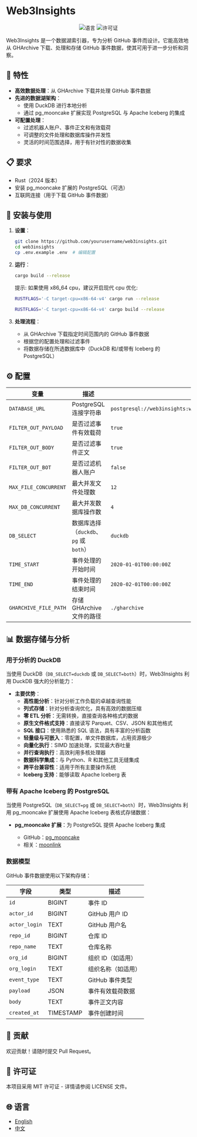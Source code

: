 # Web3Insights

<p align="center">
  <img src="https://img.shields.io/badge/language-Rust-orange.svg" alt="语言">
  <img src="https://img.shields.io/badge/license-MIT-blue.svg" alt="许可证">
</p>

Web3Insights 是一个数据湖索引器，专为分析 GitHub 事件而设计。它能高效地从 GHArchive 下载、处理和存储 GitHub 事件数据，使其可用于进一步分析和洞察。

## 🚀 特性

- **高效数据处理**：从 GHArchive 下载并处理 GitHub 事件数据
- **先进的数据湖架构**：
  - 使用 DuckDB 进行本地分析
  - 通过 pg_mooncake 扩展实现 PostgreSQL 与 Apache Iceberg 的集成
- **可配置处理**：
  - 过滤机器人账户、事件正文和有效载荷
  - 可调整的文件处理和数据库操作并发性
  - 灵活的时间范围选择，用于有针对性的数据收集

## 📋 要求

- Rust（2024 版本）
- 安装 pg_mooncake 扩展的 PostgreSQL（可选）
- 互联网连接（用于下载 GitHub 事件数据）

## 🔧 安装与使用

1. **设置**：

   ```bash
   git clone https://github.com/yourusername/web3insights.git
   cd web3insights
   cp .env.example .env  # 编辑配置
   ```

2. **运行**：

   ```bash
   cargo build --release
   ```

   提示:
   如果使用 x86_64 cpu，建议开启现代 cpu 优化:

   ```bash
   RUSTFLAGS='-C target-cpu=x86-64-v4' cargo run --release
   ```

   ```bash
   RUSTFLAGS='-C target-cpu=x86-64-v4' cargo build --release
   ```

3. **处理流程**：
   - 从 GHArchive 下载指定时间范围内的 GitHub 事件数据
   - 根据您的配置处理和过滤事件
   - 将数据存储在所选数据库中（DuckDB 和/或带有 Iceberg 的 PostgreSQL）

## ⚙️ 配置

| 变量                  | 描述                                   | 默认值                                                          |
| --------------------- | -------------------------------------- | --------------------------------------------------------------- |
| `DATABASE_URL`        | PostgreSQL 连接字符串                  | `postgresql://web3insights:web3insights@localhost/web3insights` |
| `FILTER_OUT_PAYLOAD`  | 是否过滤事件有效载荷                   | `true`                                                          |
| `FILTER_OUT_BODY`     | 是否过滤事件正文                       | `true`                                                          |
| `FILTER_OUT_BOT`      | 是否过滤机器人账户                     | `false`                                                         |
| `MAX_FILE_CONCURRENT` | 最大并发文件处理数                     | `12`                                                            |
| `MAX_DB_CONCURRENT`   | 最大并发数据库操作数                   | `4`                                                             |
| `DB_SELECT`           | 数据库选择（`duckdb`、`pg` 或 `both`） | `duckdb`                                                        |
| `TIME_START`          | 事件处理的开始时间                     | `2020-01-01T00:00:00Z`                                          |
| `TIME_END`            | 事件处理的结束时间                     | `2020-02-01T00:00:00Z`                                          |
| `GHARCHIVE_FILE_PATH` | 存储 GHArchive 文件的路径              | `./gharchive`                                                   |

## 📊 数据存储与分析

### 用于分析的 DuckDB

当使用 DuckDB（`DB_SELECT=duckdb` 或 `DB_SELECT=both`）时，Web3Insights 利用 DuckDB 强大的分析能力：

- **主要优势**：
  - **高性能分析**：针对分析工作负载的卓越查询性能
  - **列式存储**：针对分析查询优化，具有高效的数据压缩
  - **零 ETL 分析**：无需转换，直接查询各种格式的数据
  - **原生文件格式支持**：直接读写 Parquet、CSV、JSON 和其他格式
  - **SQL 接口**：使用熟悉的 SQL 语法，具有丰富的分析函数
  - **轻量级与可嵌入**：零配置，单文件数据库，占用资源极少
  - **向量化执行**：SIMD 加速处理，实现最大吞吐量
  - **并行查询执行**：高效利用多核处理器
  - **数据科学集成**：与 Python、R 和其他工具无缝集成
  - **跨平台兼容性**：适用于所有主要操作系统
  - **Iceberg 支持**：能够读取 Apache Iceberg 表

### 带有 Apache Iceberg 的 PostgreSQL

当使用 PostgreSQL（`DB_SELECT=pg` 或 `DB_SELECT=both`）时，Web3Insights 利用 pg_mooncake 扩展使用 Apache Iceberg 表格式存储数据：

- **pg_mooncake 扩展**：为 PostgreSQL 提供 Apache Iceberg 集成

  - GitHub：[pg_mooncake](https://github.com/Mooncake-Labs/pg_mooncake)
  - 相关：[moonlink](https://github.com/Mooncake-Labs/moonlink)

### 数据模型

GitHub 事件数据使用以下架构存储：

| 字段          | 类型      | 描述               |
| ------------- | --------- | ------------------ |
| `id`          | BIGINT    | 事件 ID            |
| `actor_id`    | BIGINT    | GitHub 用户 ID     |
| `actor_login` | TEXT      | GitHub 用户名      |
| `repo_id`     | BIGINT    | 仓库 ID            |
| `repo_name`   | TEXT      | 仓库名称           |
| `org_id`      | BIGINT    | 组织 ID（如适用）  |
| `org_login`   | TEXT      | 组织名称（如适用） |
| `event_type`  | TEXT      | GitHub 事件类型    |
| `payload`     | JSON      | 事件有效载荷数据   |
| `body`        | TEXT      | 事件正文内容       |
| `created_at`  | TIMESTAMP | 事件创建时间       |

## 🤝 贡献

欢迎贡献！请随时提交 Pull Request。

## 📜 许可证

本项目采用 MIT 许可证 - 详情请参阅 LICENSE 文件。

## 🌐 语言

- [English](README.md)
- [中文](README_CN.md)
